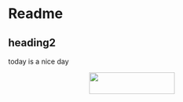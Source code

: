# Readme

## heading2

today is a nice day
<p align="center"><img src="https://rawgit.com/agmaengine/econ/svgs/svgs/33271cbcfd23774f33f9b616b61c8b9b.svg?invert_in_darkmode" align=middle width=173.23329045pt height=43.5163872pt/></p>
